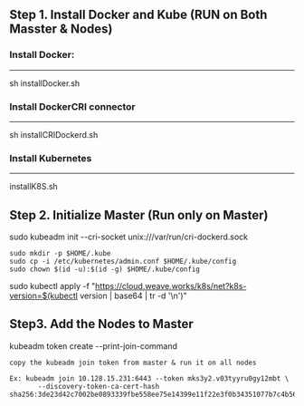 
## Step 1. Install Docker and Kube (RUN on Both Masster & Nodes)

### Install Docker: 
-------------------

 sh installDocker.sh

### Install DockerCRI connector
------------------------------

sh installCRIDockerd.sh

### Install Kubernetes
----------------------

installK8S.sh


## Step 2. Initialize Master  (Run only on Master)

sudo kubeadm init --cri-socket unix:///var/run/cri-dockerd.sock


    sudo mkdir -p $HOME/.kube
    sudo cp -i /etc/kubernetes/admin.conf $HOME/.kube/config
    sudo chown $(id -u):$(id -g) $HOME/.kube/config


sudo kubectl apply -f "https://cloud.weave.works/k8s/net?k8s-version=$(kubectl version | base64 | tr -d '\n')" 


## Step3. Add the Nodes to Master

kubeadm token create --print-join-command 

    copy the kubeadm join token from master & run it on all nodes

    Ex: kubeadm join 10.128.15.231:6443 --token mks3y2.v03tyyru0gy12mbt \
           --discovery-token-ca-cert-hash sha256:3de23d42c7002be0893339fbe558ee75e14399e11f22e3f0b34351077b7c4b56
